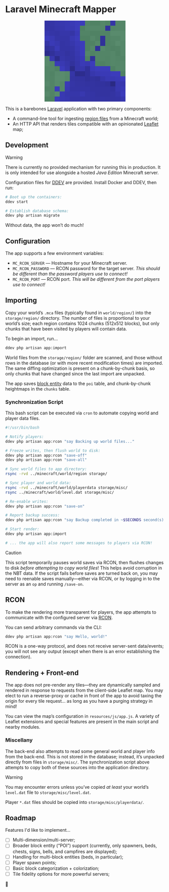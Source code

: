 # Laravel Minecraft Mapper

<div align="center">
    <svg xmlns="http://www.w3.org/2000/svg" width="256" height="256" version="1.1">
        <title>Map tile 21, -32 at zoom level 3</title>
        <rect x="0" y="0" width="256" height="256" class="ground" fill="rgb(50, 50, 50)"/>
        <rect x="0" y="0" width="16" height="16" fill="rgb(52, 52, 164)"/>
        <rect x="16" y="0" width="16" height="16" fill="rgb(53, 53, 166)"/>
        <rect x="32" y="0" width="16" height="16" fill="rgb(55, 55, 172)"/>
        <rect x="48" y="0" width="16" height="16" fill="rgb(56, 56, 175)"/>
        <rect x="0" y="16" width="16" height="16" fill="rgb(53, 53, 166)"/>
        <rect x="16" y="16" width="16" height="16" fill="rgb(52, 52, 164)"/>
        <rect x="32" y="16" width="16" height="16" fill="rgb(54, 54, 169)"/>
        <rect x="48" y="16" width="16" height="16" fill="rgb(55, 55, 172)"/>
        <rect x="0" y="32" width="16" height="16" fill="rgb(56, 56, 175)"/>
        <rect x="16" y="32" width="16" height="16" fill="rgb(53, 53, 166)"/>
        <rect x="32" y="32" width="16" height="16" fill="rgb(52, 52, 164)"/>
        <rect x="48" y="32" width="16" height="16" fill="rgb(54, 54, 169)"/>
        <rect x="0" y="48" width="16" height="16" fill="rgb(60, 60, 187)"/>
        <rect x="16" y="48" width="16" height="16" fill="rgb(57, 57, 178)"/>
        <rect x="32" y="48" width="16" height="16" fill="rgb(53, 53, 166)"/>
        <rect x="48" y="48" width="16" height="16" fill="rgb(53, 53, 166)"/>
        <rect x="64" y="0" width="16" height="16" fill="rgb(57, 57, 178)"/>
        <rect x="80" y="0" width="16" height="16" fill="rgb(58, 58, 182)"/>
        <rect x="96" y="0" width="16" height="16" fill="rgb(60, 60, 187)"/>
        <rect x="112" y="0" width="16" height="16" fill="rgb(60, 60, 187)"/>
        <rect x="64" y="16" width="16" height="16" fill="rgb(57, 57, 178)"/>
        <rect x="80" y="16" width="16" height="16" fill="rgb(57, 57, 178)"/>
        <rect x="96" y="16" width="16" height="16" fill="rgb(60, 60, 187)"/>
        <rect x="112" y="16" width="16" height="16" fill="rgb(79, 129, 99)"/>
        <rect x="64" y="32" width="16" height="16" fill="rgb(54, 54, 169)"/>
        <rect x="80" y="32" width="16" height="16" fill="rgb(53, 53, 166)"/>
        <rect x="96" y="32" width="16" height="16" fill="rgb(58, 58, 182)"/>
        <rect x="112" y="32" width="16" height="16" fill="rgb(82, 132, 102)"/>
        <rect x="64" y="48" width="16" height="16" fill="rgb(53, 53, 166)"/>
        <rect x="80" y="48" width="16" height="16" fill="rgb(57, 57, 178)"/>
        <rect x="96" y="48" width="16" height="16" fill="rgb(60, 60, 187)"/>
        <rect x="112" y="48" width="16" height="16" fill="rgb(79, 129, 99)"/>
        <rect x="128" y="0" width="16" height="16" fill="rgb(83, 133, 103)"/>
        <rect x="144" y="0" width="16" height="16" fill="rgb(80, 130, 100)"/>
        <rect x="160" y="0" width="16" height="16" fill="rgb(80, 130, 100)"/>
        <rect x="176" y="0" width="16" height="16" fill="rgb(85, 135, 105)"/>
        <rect x="128" y="16" width="16" height="16" fill="rgb(85, 135, 105)"/>
        <rect x="144" y="16" width="16" height="16" fill="rgb(85, 135, 105)"/>
        <rect x="160" y="16" width="16" height="16" fill="rgb(85, 135, 105)"/>
        <rect x="176" y="16" width="16" height="16" fill="rgb(85, 135, 105)"/>
        <rect x="128" y="32" width="16" height="16" fill="rgb(82, 132, 102)"/>
        <rect x="144" y="32" width="16" height="16" fill="rgb(80, 130, 100)"/>
        <rect x="160" y="32" width="16" height="16" fill="rgb(80, 130, 100)"/>
        <rect x="176" y="32" width="16" height="16" fill="rgb(81, 131, 101)"/>
        <rect x="128" y="48" width="16" height="16" fill="rgb(79, 129, 99)"/>
        <rect x="144" y="48" width="16" height="16" fill="rgb(85, 135, 105)"/>
        <rect x="160" y="48" width="16" height="16" fill="rgb(80, 130, 100)"/>
        <rect x="176" y="48" width="16" height="16" fill="rgb(49, 49, 154)"/>
        <rect x="192" y="0" width="16" height="16" fill="rgb(81, 131, 101)"/>
        <rect x="208" y="0" width="16" height="16" fill="rgb(53, 53, 166)"/>
        <rect x="224" y="0" width="16" height="16" fill="rgb(84, 134, 104)"/>
        <rect x="240" y="0" width="16" height="16" fill="rgb(84, 134, 104)"/>
        <rect x="192" y="16" width="16" height="16" fill="rgb(50, 50, 156)"/>
        <rect x="208" y="16" width="16" height="16" fill="rgb(83, 133, 103)"/>
        <rect x="224" y="16" width="16" height="16" fill="rgb(84, 134, 104)"/>
        <rect x="240" y="16" width="16" height="16" fill="rgb(84, 134, 104)"/>
        <rect x="192" y="32" width="16" height="16" fill="rgb(81, 131, 101)"/>
        <rect x="208" y="32" width="16" height="16" fill="rgb(89, 139, 109)"/>
        <rect x="224" y="32" width="16" height="16" fill="rgb(89, 139, 109)"/>
        <rect x="240" y="32" width="16" height="16" fill="rgb(88, 138, 108)"/>
        <rect x="192" y="48" width="16" height="16" fill="rgb(81, 131, 101)"/>
        <rect x="208" y="48" width="16" height="16" fill="rgb(84, 134, 104)"/>
        <rect x="224" y="48" width="16" height="16" fill="rgb(84, 134, 104)"/>
        <rect x="240" y="48" width="16" height="16" fill="rgb(88, 138, 108)"/>
        <rect x="0" y="64" width="16" height="16" fill="rgb(53, 53, 166)"/>
        <rect x="16" y="64" width="16" height="16" fill="rgb(58, 58, 182)"/>
        <rect x="32" y="64" width="16" height="16" fill="rgb(56, 56, 175)"/>
        <rect x="48" y="64" width="16" height="16" fill="rgb(52, 52, 164)"/>
        <rect x="0" y="80" width="16" height="16" fill="rgb(49, 49, 153)"/>
        <rect x="16" y="80" width="16" height="16" fill="rgb(52, 52, 162)"/>
        <rect x="32" y="80" width="16" height="16" fill="rgb(58, 58, 182)"/>
        <rect x="48" y="80" width="16" height="16" fill="rgb(52, 52, 164)"/>
        <rect x="0" y="96" width="16" height="16" fill="rgb(44, 44, 140)"/>
        <rect x="16" y="96" width="16" height="16" fill="rgb(49, 49, 153)"/>
        <rect x="32" y="96" width="16" height="16" fill="rgb(53, 53, 166)"/>
        <rect x="48" y="96" width="16" height="16" fill="rgb(53, 53, 166)"/>
        <rect x="0" y="112" width="16" height="16" fill="rgb(88, 138, 108)"/>
        <rect x="16" y="112" width="16" height="16" fill="rgb(56, 56, 175)"/>
        <rect x="32" y="112" width="16" height="16" fill="rgb(44, 44, 140)"/>
        <rect x="48" y="112" width="16" height="16" fill="rgb(54, 54, 169)"/>
        <rect x="64" y="64" width="16" height="16" fill="rgb(53, 53, 166)"/>
        <rect x="80" y="64" width="16" height="16" fill="rgb(55, 55, 172)"/>
        <rect x="96" y="64" width="16" height="16" fill="rgb(58, 58, 182)"/>
        <rect x="112" y="64" width="16" height="16" fill="rgb(60, 60, 187)"/>
        <rect x="64" y="80" width="16" height="16" fill="rgb(52, 52, 164)"/>
        <rect x="80" y="80" width="16" height="16" fill="rgb(53, 53, 166)"/>
        <rect x="96" y="80" width="16" height="16" fill="rgb(57, 57, 178)"/>
        <rect x="112" y="80" width="16" height="16" fill="rgb(60, 60, 187)"/>
        <rect x="64" y="96" width="16" height="16" fill="rgb(51, 51, 160)"/>
        <rect x="80" y="96" width="16" height="16" fill="rgb(52, 52, 164)"/>
        <rect x="96" y="96" width="16" height="16" fill="rgb(56, 56, 175)"/>
        <rect x="112" y="96" width="16" height="16" fill="rgb(60, 60, 187)"/>
        <rect x="64" y="112" width="16" height="16" fill="rgb(52, 52, 164)"/>
        <rect x="80" y="112" width="16" height="16" fill="rgb(52, 52, 162)"/>
        <rect x="96" y="112" width="16" height="16" fill="rgb(55, 55, 172)"/>
        <rect x="112" y="112" width="16" height="16" fill="rgb(58, 58, 182)"/>
        <rect x="128" y="64" width="16" height="16" fill="rgb(79, 129, 99)"/>
        <rect x="144" y="64" width="16" height="16" fill="rgb(80, 130, 100)"/>
        <rect x="160" y="64" width="16" height="16" fill="rgb(86, 136, 106)"/>
        <rect x="176" y="64" width="16" height="16" fill="rgb(49, 49, 153)"/>
        <rect x="128" y="80" width="16" height="16" fill="rgb(79, 129, 99)"/>
        <rect x="144" y="80" width="16" height="16" fill="rgb(85, 135, 105)"/>
        <rect x="160" y="80" width="16" height="16" fill="rgb(49, 49, 154)"/>
        <rect x="176" y="80" width="16" height="16" fill="rgb(86, 136, 106)"/>
        <rect x="128" y="96" width="16" height="16" fill="rgb(85, 135, 105)"/>
        <rect x="144" y="96" width="16" height="16" fill="rgb(80, 130, 100)"/>
        <rect x="160" y="96" width="16" height="16" fill="rgb(83, 133, 103)"/>
        <rect x="176" y="96" width="16" height="16" fill="rgb(83, 133, 103)"/>
        <rect x="128" y="112" width="16" height="16" fill="rgb(79, 129, 99)"/>
        <rect x="144" y="112" width="16" height="16" fill="rgb(49, 49, 154)"/>
        <rect x="160" y="112" width="16" height="16" fill="rgb(83, 133, 103)"/>
        <rect x="176" y="112" width="16" height="16" fill="rgb(83, 133, 103)"/>
        <rect x="192" y="64" width="16" height="16" fill="rgb(81, 131, 101)"/>
        <rect x="208" y="64" width="16" height="16" fill="rgb(83, 133, 103)"/>
        <rect x="224" y="64" width="16" height="16" fill="rgb(89, 139, 109)"/>
        <rect x="240" y="64" width="16" height="16" fill="rgb(86, 136, 106)"/>
        <rect x="192" y="80" width="16" height="16" fill="rgb(82, 132, 102)"/>
        <rect x="208" y="80" width="16" height="16" fill="rgb(80, 130, 100)"/>
        <rect x="224" y="80" width="16" height="16" fill="rgb(81, 131, 101)"/>
        <rect x="240" y="80" width="16" height="16" fill="rgb(86, 136, 106)"/>
        <rect x="192" y="96" width="16" height="16" fill="rgb(83, 133, 103)"/>
        <rect x="208" y="96" width="16" height="16" fill="rgb(85, 135, 105)"/>
        <rect x="224" y="96" width="16" height="16" fill="rgb(80, 130, 100)"/>
        <rect x="240" y="96" width="16" height="16" fill="rgb(86, 136, 106)"/>
        <rect x="192" y="112" width="16" height="16" fill="rgb(82, 132, 102)"/>
        <rect x="208" y="112" width="16" height="16" fill="rgb(85, 135, 105)"/>
        <rect x="224" y="112" width="16" height="16" fill="rgb(83, 133, 103)"/>
        <rect x="240" y="112" width="16" height="16" fill="rgb(83, 133, 103)"/>
        <rect x="0" y="128" width="16" height="16" fill="rgb(88, 138, 108)"/>
        <rect x="16" y="128" width="16" height="16" fill="rgb(83, 133, 103)"/>
        <rect x="32" y="128" width="16" height="16" fill="rgb(58, 58, 182)"/>
        <rect x="48" y="128" width="16" height="16" fill="rgb(57, 57, 178)"/>
        <rect x="0" y="144" width="16" height="16" fill="rgb(84, 134, 104)"/>
        <rect x="16" y="144" width="16" height="16" fill="rgb(84, 134, 104)"/>
        <rect x="32" y="144" width="16" height="16" fill="rgb(79, 129, 99)"/>
        <rect x="48" y="144" width="16" height="16" fill="rgb(60, 60, 187)"/>
        <rect x="0" y="160" width="16" height="16" fill="rgb(84, 134, 104)"/>
        <rect x="16" y="160" width="16" height="16" fill="rgb(81, 131, 101)"/>
        <rect x="32" y="160" width="16" height="16" fill="rgb(88, 138, 108)"/>
        <rect x="48" y="160" width="16" height="16" fill="rgb(89, 139, 109)"/>
        <rect x="0" y="176" width="16" height="16" fill="rgb(84, 134, 104)"/>
        <rect x="16" y="176" width="16" height="16" fill="rgb(82, 132, 102)"/>
        <rect x="32" y="176" width="16" height="16" fill="rgb(89, 139, 109)"/>
        <rect x="48" y="176" width="16" height="16" fill="rgb(89, 139, 109)"/>
        <rect x="64" y="128" width="16" height="16" fill="rgb(54, 54, 169)"/>
        <rect x="80" y="128" width="16" height="16" fill="rgb(50, 50, 156)"/>
        <rect x="96" y="128" width="16" height="16" fill="rgb(54, 54, 169)"/>
        <rect x="112" y="128" width="16" height="16" fill="rgb(58, 58, 182)"/>
        <rect x="64" y="144" width="16" height="16" fill="rgb(55, 55, 172)"/>
        <rect x="80" y="144" width="16" height="16" fill="rgb(44, 44, 138)"/>
        <rect x="96" y="144" width="16" height="16" fill="rgb(54, 54, 169)"/>
        <rect x="112" y="144" width="16" height="16" fill="rgb(55, 55, 172)"/>
        <rect x="64" y="160" width="16" height="16" fill="rgb(86, 136, 106)"/>
        <rect x="80" y="160" width="16" height="16" fill="rgb(53, 53, 166)"/>
        <rect x="96" y="160" width="16" height="16" fill="rgb(44, 44, 138)"/>
        <rect x="112" y="160" width="16" height="16" fill="rgb(45, 45, 142)"/>
        <rect x="64" y="176" width="16" height="16" fill="rgb(85, 135, 105)"/>
        <rect x="80" y="176" width="16" height="16" fill="rgb(52, 52, 162)"/>
        <rect x="96" y="176" width="16" height="16" fill="rgb(51, 51, 160)"/>
        <rect x="112" y="176" width="16" height="16" fill="rgb(51, 51, 160)"/>
        <rect x="128" y="128" width="16" height="16" fill="rgb(57, 57, 178)"/>
        <rect x="144" y="128" width="16" height="16" fill="rgb(60, 60, 187)"/>
        <rect x="160" y="128" width="16" height="16" fill="rgb(79, 129, 99)"/>
        <rect x="176" y="128" width="16" height="16" fill="rgb(79, 129, 99)"/>
        <rect x="128" y="144" width="16" height="16" fill="rgb(49, 49, 154)"/>
        <rect x="144" y="144" width="16" height="16" fill="rgb(58, 58, 182)"/>
        <rect x="160" y="144" width="16" height="16" fill="rgb(60, 60, 187)"/>
        <rect x="176" y="144" width="16" height="16" fill="rgb(60, 60, 187)"/>
        <rect x="128" y="160" width="16" height="16" fill="rgb(49, 49, 154)"/>
        <rect x="144" y="160" width="16" height="16" fill="rgb(55, 55, 172)"/>
        <rect x="160" y="160" width="16" height="16" fill="rgb(57, 57, 178)"/>
        <rect x="176" y="160" width="16" height="16" fill="rgb(58, 58, 182)"/>
        <rect x="128" y="176" width="16" height="16" fill="rgb(49, 49, 154)"/>
        <rect x="144" y="176" width="16" height="16" fill="rgb(50, 50, 158)"/>
        <rect x="160" y="176" width="16" height="16" fill="rgb(49, 49, 154)"/>
        <rect x="176" y="176" width="16" height="16" fill="rgb(54, 54, 169)"/>
        <rect x="192" y="128" width="16" height="16" fill="rgb(82, 132, 102)"/>
        <rect x="208" y="128" width="16" height="16" fill="rgb(85, 135, 105)"/>
        <rect x="224" y="128" width="16" height="16" fill="rgb(84, 134, 104)"/>
        <rect x="240" y="128" width="16" height="16" fill="rgb(85, 135, 105)"/>
        <rect x="192" y="144" width="16" height="16" fill="rgb(60, 60, 187)"/>
        <rect x="208" y="144" width="16" height="16" fill="rgb(79, 129, 99)"/>
        <rect x="224" y="144" width="16" height="16" fill="rgb(85, 135, 105)"/>
        <rect x="240" y="144" width="16" height="16" fill="rgb(85, 135, 105)"/>
        <rect x="192" y="160" width="16" height="16" fill="rgb(58, 58, 182)"/>
        <rect x="208" y="160" width="16" height="16" fill="rgb(60, 60, 187)"/>
        <rect x="224" y="160" width="16" height="16" fill="rgb(60, 60, 187)"/>
        <rect x="240" y="160" width="16" height="16" fill="rgb(79, 129, 99)"/>
        <rect x="192" y="176" width="16" height="16" fill="rgb(57, 57, 178)"/>
        <rect x="208" y="176" width="16" height="16" fill="rgb(57, 57, 178)"/>
        <rect x="224" y="176" width="16" height="16" fill="rgb(58, 58, 182)"/>
        <rect x="240" y="176" width="16" height="16" fill="rgb(60, 60, 187)"/>
        <rect x="0" y="192" width="16" height="16" fill="rgb(87, 137, 107)"/>
        <rect x="16" y="192" width="16" height="16" fill="rgb(82, 132, 102)"/>
        <rect x="32" y="192" width="16" height="16" fill="rgb(88, 138, 108)"/>
        <rect x="48" y="192" width="16" height="16" fill="rgb(84, 134, 104)"/>
        <rect x="0" y="208" width="16" height="16" fill="rgb(82, 132, 102)"/>
        <rect x="16" y="208" width="16" height="16" fill="rgb(82, 132, 102)"/>
        <rect x="32" y="208" width="16" height="16" fill="rgb(60, 60, 187)"/>
        <rect x="48" y="208" width="16" height="16" fill="rgb(84, 134, 104)"/>
        <rect x="0" y="224" width="16" height="16" fill="rgb(87, 137, 107)"/>
        <rect x="16" y="224" width="16" height="16" fill="rgb(81, 131, 101)"/>
        <rect x="32" y="224" width="16" height="16" fill="rgb(88, 138, 108)"/>
        <rect x="48" y="224" width="16" height="16" fill="rgb(57, 57, 178)"/>
        <rect x="0" y="240" width="16" height="16" fill="rgb(80, 130, 100)"/>
        <rect x="16" y="240" width="16" height="16" fill="rgb(79, 129, 99)"/>
        <rect x="32" y="240" width="16" height="16" fill="rgb(60, 60, 187)"/>
        <rect x="48" y="240" width="16" height="16" fill="rgb(57, 57, 178)"/>
        <rect x="64" y="192" width="16" height="16" fill="rgb(58, 58, 182)"/>
        <rect x="80" y="192" width="16" height="16" fill="rgb(53, 53, 166)"/>
        <rect x="96" y="192" width="16" height="16" fill="rgb(52, 52, 162)"/>
        <rect x="112" y="192" width="16" height="16" fill="rgb(52, 52, 162)"/>
        <rect x="64" y="208" width="16" height="16" fill="rgb(57, 57, 178)"/>
        <rect x="80" y="208" width="16" height="16" fill="rgb(52, 52, 164)"/>
        <rect x="96" y="208" width="16" height="16" fill="rgb(52, 52, 164)"/>
        <rect x="112" y="208" width="16" height="16" fill="rgb(52, 52, 164)"/>
        <rect x="64" y="224" width="16" height="16" fill="rgb(55, 55, 172)"/>
        <rect x="80" y="224" width="16" height="16" fill="rgb(54, 54, 169)"/>
        <rect x="96" y="224" width="16" height="16" fill="rgb(54, 54, 169)"/>
        <rect x="112" y="224" width="16" height="16" fill="rgb(56, 56, 175)"/>
        <rect x="64" y="240" width="16" height="16" fill="rgb(56, 56, 175)"/>
        <rect x="80" y="240" width="16" height="16" fill="rgb(53, 53, 166)"/>
        <rect x="96" y="240" width="16" height="16" fill="rgb(53, 53, 166)"/>
        <rect x="112" y="240" width="16" height="16" fill="rgb(53, 53, 166)"/>
        <rect x="128" y="192" width="16" height="16" fill="rgb(51, 51, 160)"/>
        <rect x="144" y="192" width="16" height="16" fill="rgb(51, 51, 160)"/>
        <rect x="160" y="192" width="16" height="16" fill="rgb(50, 50, 158)"/>
        <rect x="176" y="192" width="16" height="16" fill="rgb(50, 50, 158)"/>
        <rect x="128" y="208" width="16" height="16" fill="rgb(52, 52, 164)"/>
        <rect x="144" y="208" width="16" height="16" fill="rgb(51, 51, 160)"/>
        <rect x="160" y="208" width="16" height="16" fill="rgb(51, 51, 160)"/>
        <rect x="176" y="208" width="16" height="16" fill="rgb(51, 51, 160)"/>
        <rect x="128" y="224" width="16" height="16" fill="rgb(53, 53, 166)"/>
        <rect x="144" y="224" width="16" height="16" fill="rgb(52, 52, 164)"/>
        <rect x="160" y="224" width="16" height="16" fill="rgb(51, 51, 160)"/>
        <rect x="176" y="224" width="16" height="16" fill="rgb(51, 51, 160)"/>
        <rect x="128" y="240" width="16" height="16" fill="rgb(53, 53, 166)"/>
        <rect x="144" y="240" width="16" height="16" fill="rgb(52, 52, 164)"/>
        <rect x="160" y="240" width="16" height="16" fill="rgb(52, 52, 162)"/>
        <rect x="176" y="240" width="16" height="16" fill="rgb(52, 52, 164)"/>
        <rect x="192" y="192" width="16" height="16" fill="rgb(49, 49, 154)"/>
        <rect x="208" y="192" width="16" height="16" fill="rgb(42, 42, 132)"/>
        <rect x="224" y="192" width="16" height="16" fill="rgb(56, 56, 175)"/>
        <rect x="240" y="192" width="16" height="16" fill="rgb(56, 56, 175)"/>
        <rect x="192" y="208" width="16" height="16" fill="rgb(51, 51, 160)"/>
        <rect x="208" y="208" width="16" height="16" fill="rgb(50, 50, 158)"/>
        <rect x="224" y="208" width="16" height="16" fill="rgb(56, 56, 175)"/>
        <rect x="240" y="208" width="16" height="16" fill="rgb(58, 58, 182)"/>
        <rect x="192" y="224" width="16" height="16" fill="rgb(51, 51, 160)"/>
        <rect x="208" y="224" width="16" height="16" fill="rgb(52, 52, 162)"/>
        <rect x="224" y="224" width="16" height="16" fill="rgb(54, 54, 169)"/>
        <rect x="240" y="224" width="16" height="16" fill="rgb(60, 60, 187)"/>
        <rect x="192" y="240" width="16" height="16" fill="rgb(52, 52, 162)"/>
        <rect x="208" y="240" width="16" height="16" fill="rgb(52, 52, 162)"/>
        <rect x="224" y="240" width="16" height="16" fill="rgb(52, 52, 164)"/>
        <rect x="240" y="240" width="16" height="16" fill="rgb(56, 56, 175)"/>
    </svg>
</div>

This is a barebones [Laravel](https://laravel.com/) application with two primary components:

- A command-line tool for ingesting [region files](https://minecraft.wiki/w/Region_file_format) from a Minecraft world;
- An HTTP API that renders tiles compatible with an opinionated [Leaflet](https://leafletjs.com/) map;

## Development

> [!WARNING]  
> There is currently no provided mechanism for running this in production. It is only intended for use alongside a hosted _Java Edition_ Minecraft server.

Configuration files for [DDEV](https://ddev.com) are provided. Install Docker and DDEV, then run:

```bash
# Boot up the containers:
ddev start

# Establish database schema:
ddev php artisan migrate
```

Without data, the app won’t do much!

## Configuration

The app supports a few environment variables:

- `MC_RCON_SERVER` — Hostname for your Minecraft server.
- `MC_RCON_PASSWORD` — RCON password for the target server. _This should be different than the password players use to connect!_
- `MC_RCON_PORT` — RCON port. _This will be different from the port players use to connect!_

## Importing

Copy your world’s `.mca` files (typically found in `world/region/`) into the `storage/region/` directory. The number of files is proportional to your world’s size; each region contains 1024 chunks (512x512 blocks), but only chunks that have been visited by players will contain data.

To begin an import, run…

```bash
ddev php artisan app:import
```

World files from the `storage/region/` folder are scanned, and those without rows in the database (or with more recent modification times) are imported. The same diffing optimization is present on a chunk-by-chunk basis, so only chunks that have changed since the last import are unpacked.

The app saves [block entity](https://minecraft.wiki/w/Block_entity) data to the `poi` table, and chunk-by-chunk heightmaps in the `chunks` table.

### Synchronization Script

This bash script can be executed via `cron` to automate copying world and player data files.

```bash
#!/usr/bin/bash

# Notify players:
ddev php artisan app:rcon "say Backing up world files..."

# Freeze writes, then flush world to disk:
ddev php artisan app:rcon "save-off"
ddev php artisan app:rcon "save-all"

# Sync world files to app directory:
rsync -rvd ../minecraft/world/region storage/

# Sync player and world data:
rsync -rvd ../minecraft/world/playerdata storage/misc/
rsync ../minecraft/world/level.dat storage/misc/

# Re-enable writes:
ddev php artisan app:rcon "save-on"

# Report backup success:
ddev php artisan app:rcon "say Backup completed in ~$SECONDS second(s)."

# Start render:
ddev php artisan app:import

# ... the app will also report some messages to players via RCON!
```

> [!CAUTION]  
> This script temporarily pauses world saves via RCON, then flushes changes to disk _before attempting to copy world files_! This helps avoid corruption in the NBT data. If the script fails before saves are turned back on, you may need to reenable saves manually—either via RCON, or by logging in to the server as an `op` and running `/save-on`.

## RCON

To make the rendering more transparent for players, the app attempts to communicate with the configured server via [RCON](https://minecraft.wiki/w/RCON).

You can send arbitrary commands via the CLI:

```bash
ddev php artisan app:rcon "say Hello, world!"
```

RCON is a one-way protocol, and does not receive server-sent data/events; you will not see any output (except when there is an error establishing the connection).

## Rendering + Front-end

The app does not pre-render any tiles—they are dynamically sampled and rendered in response to requests from the client-side Leaflet map. You may elect to run a reverse-proxy or cache in front of the app to avoid taxing the origin for every tile request… as long as you have a purging strategy in mind!

You can view the map’s configuration in `resources/js/app.js`. A variety of Leaflet extensions and special features are present in the main script and nearby modules.

### Miscellany

The back-end also attempts to read some general world and player info from the back-end. This is not stored in the database; instead, it’s unpacked directly from files in `storage/misc/`. The synchronization script above attempts to copy both of these sources into the application directory.

> [!WARNING]  
> You may encounter errors unless you’ve copied _at least_ your world’s `level.dat` file to `storage/misc/level.dat`.

Player `*.dat` files should be copied into `storage/misc/playerdata/`.

## Roadmap

Features I'd like to implement…

- [ ] Multi-dimension/multi-server;
- [ ] Broader block entity (“POI”) support (currently, only spawners, beds, chests, signs, bells, and campfires are displayed);
- [ ] Handling for multi-block entities (beds, in particular);
- [ ] Player spawn points;
- [ ] Basic block categorization + colorization;
- [ ] Tile fidelity options for more powerful servers;

:deciduous_tree:
